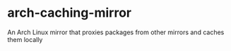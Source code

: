 # arch-caching-mirror
An Arch Linux mirror that proxies packages from other mirrors and caches them locally
